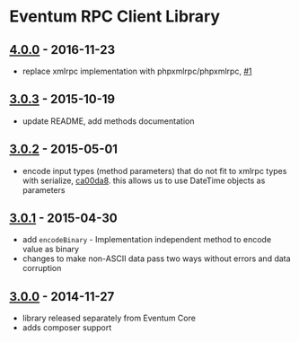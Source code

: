# Eventum RPC Client Library

## [4.0.0] - 2016-11-23

 - replace xmlrpc implementation with phpxmlrpc/phpxmlrpc, [#1]

[4.0.0]: https://github.com/eventum/rpc/compare/v3.0.3...v4.0.0
[#1]: https://github.com/eventum/rpc/pull/1

## [3.0.3] - 2015-10-19

 - update README, add methods documentation

[3.0.3]: https://github.com/eventum/rpc/compare/v3.0.2...v3.0.3

## [3.0.2] - 2015-05-01

 - encode input types (method parameters) that do not fit to xmlrpc types with serialize, [ca00da8].
   this allows us to use DateTime objects as parameters

[3.0.2]: https://github.com/eventum/rpc/compare/v3.0.1...v3.0.2
[ca00da8]: https://github.com/eventum/rpc/commit/ca00da8

## [3.0.1] - 2015-04-30

 - add `encodeBinary` - Implementation independent method to encode value as binary
 - changes to make non-ASCII data pass two ways without errors and data corruption

[3.0.1]: https://github.com/eventum/rpc/compare/v3.0.0...v3.0.1

## [3.0.0] - 2014-11-27

 - library released separately from Eventum Core
 - adds composer support

[3.0.0]: https://github.com/eventum/rpc/commits/v3.0.0
